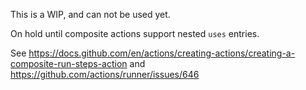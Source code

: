 This is a WIP, and can not be used yet.

On hold until composite actions support nested `uses` entries.

See https://docs.github.com/en/actions/creating-actions/creating-a-composite-run-steps-action and https://github.com/actions/runner/issues/646
